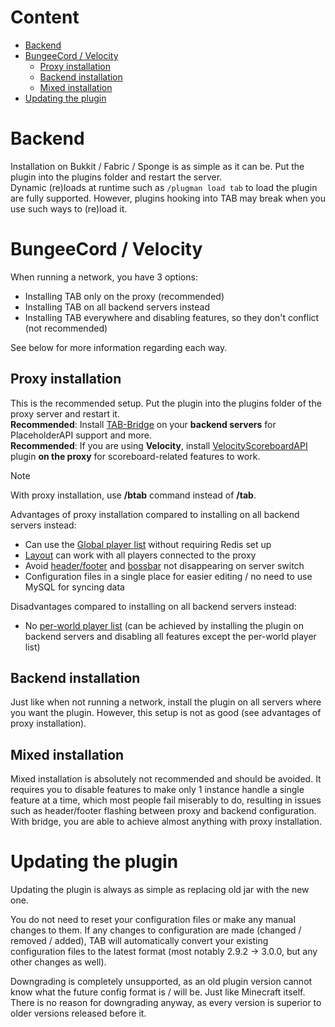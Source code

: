 # Content
* [Backend](#backend)
* [BungeeCord / Velocity](#bungeecord--velocity)
  * [Proxy installation](#proxy-installation)
  * [Backend installation](#backend-installation)
  * [Mixed installation](#mixed-installation)
* [Updating the plugin](#updating-the-plugin)

# Backend
Installation on Bukkit / Fabric / Sponge is as simple as it can be.
Put the plugin into the plugins folder and restart the server.  
Dynamic (re)loads at runtime such as `/plugman load tab` to load the plugin are fully supported.
However, plugins hooking into TAB may break when you use such ways to (re)load it.

# BungeeCord / Velocity
When running a network, you have 3 options:
* Installing TAB only on the proxy (recommended)
* Installing TAB on all backend servers instead
* Installing TAB everywhere and disabling features, so they don't conflict (not recommended)

See below for more information regarding each way.

## Proxy installation
This is the recommended setup.
Put the plugin into the plugins folder of the proxy server and restart it.  
**Recommended**:
Install [TAB-Bridge](https://github.com/NEZNAMY/TAB/wiki/TAB-Bridge) on your **backend servers** for PlaceholderAPI support and more.  
**Recommended**:
If you are using **Velocity**,
install [VelocityScoreboardAPI](https://github.com/NEZNAMY/VelocityScoreboardAPI/) plugin **on the proxy** for scoreboard-related features to work.

> [!NOTE]  
> With proxy installation, use **/btab** command instead of **/tab**.

Advantages of proxy installation compared to installing on all backend servers instead:
* Can use the [Global player list](https://github.com/NEZNAMY/TAB/wiki/Feature-guide:-Global-playerlist) without requiring Redis set up
* [Layout](https://github.com/NEZNAMY/TAB/wiki/Feature-guide:-Layout) can work with all players connected to the proxy
* Avoid [header/footer](https://github.com/NEZNAMY/TAB/wiki/Feature-guide:-Header-&-Footer#additional-note-1---not-resetting-on-server-switch) and [bossbar](https://github.com/NEZNAMY/TAB/wiki/Feature-guide:-Bossbar#additional-note-2---not-hiding-on-server-switch) not disappearing on server switch
* Configuration files in a single place for easier editing / no need to use MySQL for syncing data


Disadvantages compared to installing on all backend servers instead:
* No [per-world player list](https://github.com/NEZNAMY/TAB/wiki/Feature-guide:-Per-world-playerlist) (can be achieved by installing the plugin on backend servers and disabling all features except the per-world player list)

## Backend installation
Just like when not running a network, install the plugin on all servers where you want the plugin. However, this setup is not as good (see advantages of proxy installation).

## Mixed installation
Mixed installation is absolutely not recommended and should be avoided.
It requires you to disable features to make only 1 instance handle a single feature at a time,
which most people fail miserably to do,
resulting in issues such as header/footer flashing between proxy and backend configuration.
With bridge, you are able to achieve almost anything with proxy installation.

# Updating the plugin
Updating the plugin is always as simple as replacing old jar with the new one.

You do not need to reset your configuration files or make any manual changes to them.
If any changes to configuration are made (changed / removed / added),
TAB will automatically convert your existing configuration files to the latest format
(most notably 2.9.2 → 3.0.0, but any other changes as well).

Downgrading is completely unsupported, as an old plugin version cannot know what the future config format is / will be.
Just like Minecraft itself.
There is no reason for downgrading anyway, as every version is superior to older versions released before it.  